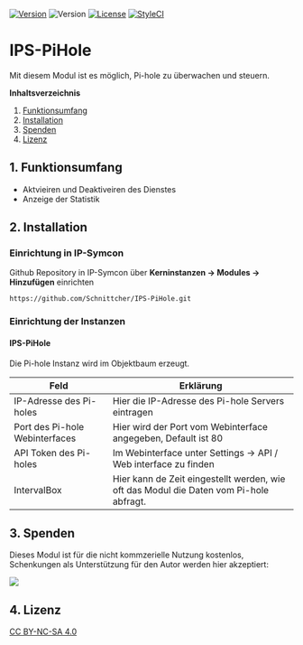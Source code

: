 [![Version](https://img.shields.io/badge/Symcon-PHPModul-red.svg)](https://www.symcon.de/service/dokumentation/entwicklerbereich/sdk-tools/sdk-php/)
![Version](https://img.shields.io/badge/Symcon%20Version-4.3%20%3E-blue.svg)
[![License](https://img.shields.io/badge/License-CC%20BY--NC--SA%204.0-green.svg)](https://creativecommons.org/licenses/by-nc-sa/4.0/)
[![StyleCI](https://styleci.io/repos/144764045/shield?style=flat)](https://styleci.io/repos/144764045)
<br />

# IPS-PiHole
Mit diesem Modul ist es möglich, Pi-hole zu überwachen und steuern.


**Inhaltsverzeichnis**

1. [Funktionsumfang](#1-funktionsumfang)  
2. [Installation](#2-installation) 
3. [Spenden](#3-spenden)
3. [Lizenz](#4-lizenz)

## 1. Funktionsumfang
* Aktvieiren und Deaktiveiren des Dienstes
* Anzeige der Statistik

## 2. Installation

### Einrichtung in IP-Symcon
Github Repository in IP-Symcon über **Kerninstanzen -> Modules -> Hinzufügen** einrichten

`https://github.com/Schnittcher/IPS-PiHole.git` 

### Einrichtung der Instanzen

#### IPS-PiHole
Die Pi-hole Instanz wird im Objektbaum erzeugt.

Feld | Erklärung
------------ | -------------
IP-Adresse des Pi-holes | Hier die IP-Adresse des Pi-hole Servers eintragen
Port des Pi-hole Webinterfaces | Hier wird der Port vom Webinterface angegeben, Default ist 80
API Token des Pi-holes | Im Webinterface unter Settings -> API / Web interface zu finden
IntervalBox | Hier kann de Zeit eingestellt werden, wie oft das Modul die Daten vom Pi-hole abfragt.

## 3. Spenden

Dieses Modul ist für die nicht kommzerielle Nutzung kostenlos, Schenkungen als Unterstützung für den Autor werden hier akzeptiert:  

<a href="https://www.paypal.com/cgi-bin/webscr?cmd=_s-xclick&hosted_button_id=EK4JRP87XLSHW" target="_blank"><img src="https://www.paypalobjects.com/de_DE/DE/i/btn/btn_donate_LG.gif" border="0" /></a>

## 4. Lizenz

[CC BY-NC-SA 4.0](https://creativecommons.org/licenses/by-nc-sa/4.0/) 